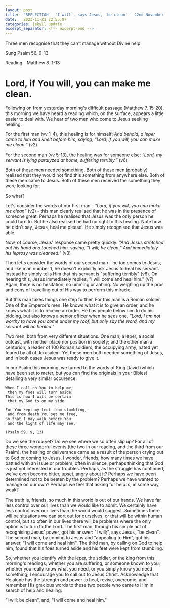 ```yaml
---
layout: post
title:  "REFLECTION - 'I will', says Jesus, 'be clean' - 22nd November 2023 - University of Glasgow Memorial Chapel"
date:   2023-11-21 22:55:07
categories: jekyll update
excerpt_separator: <!-- excerpt-end -->
---
```


<!-- excerpt-start -->
Three men recognise that they can't manage without Divine help.<!-- excerpt-end -->

Sung Psalm 56. 9-13

Reading - Matthew 8. 1-13

# Lord, if You will, you can make me clean.

Following on from yesterday morning's difficult passage (Matthew 7. 15-20), this morning we have heard a reading which, on the surface, appears a little easier to deal with. We hear of two men who come to Jesus seeking healing.

For the first man (vv 1-4), this healing is for himself: *And behold, a leper came to him and knelt before him, saying, “Lord, if you will, you can make me clean.”* (v2)

For the second man (vv 5-13), the healing was for someone else: *“Lord, my servant is lying paralyzed at home, suffering terribly.”* (v6)

Both of these men needed something. Both of these men (probably) realised that they would not find this something from anywhere else. Both of these men came to Jesus. Both of these men received the something they were looking for. 

So what?

Let's consider the words of our first man - *"Lord, if you will, you can make me clean"* (v2) - this man clearly realised that he was in the presence of someone great. Perhaps he realised that Jesus was the only person he could turn to. But he also realised he had no right to this healing. Note how he didn't say, 'Jesus, heal me please'. He simply recognised that Jesus was able.

Now, of course, Jesus' response came pretty quickly: *"And Jesus stretched out his hand and touched him, saying, “I will; be clean.” And immediately his leprosy was cleansed."* (v3)

Then let's consider the words of our second man - he too comes to Jesus, and like man number 1, he doesn't explicitly ask Jesus to heal his servant. Instead he simply tells Him that his servant is "suffering terribly" (v6). On hearing this, Jesus immediately replies, "I will come and heal him." (v7) Again, there is no hesitation, no umming or aahing. No weighing up the pros and cons of travelling out of His way to perform this miracle.

But this man takes things one step further. For this man is a Roman soldier. One of the Emperor's men. He knows what it is to give an order, and he knows what it is to receive an order. He has people below him to do his bidding, but also knows a senior officer when he sees one. *"Lord, I am not worthy to have you come under my roof, but only say the word, and my servant will be healed."*

Two men, both from very different situations. One man, a leper, a social outcast, with neither place nor position in society; and the other man a centurion, a leader of 100 Roman soldiers, the occupying army, hated yet feared by all of Jerusalem. Yet these men both needed something of Jesus, and in both cases Jesus was ready to give it.

In our Psalm this morning, we turned to the words of King David (which have been set to meter, but you can find the originals in your Bibles) detailing a very similar occurence:

	When I call on You to help me,
	 then my foes will turn aside;
	This is how I will be certain
	 that my God is on my side 

	For You kept my feet from stumbling,
	 and from death You set me free,
	So that I may walk before You
	 and the light of life may see.

	(Psalm 59. 9, 13)

Do we see the rub yet? Do we see where we so often slip up? For all of these three wonderful events (the two in our reading, and the third from our Psalm), the healing or deliverance came as a result of the person crying out to God or coming to Jesus. I wonder, friends, how many times we have battled with an issue or problem, often in silence, perhaps thinking that God is just not interested in our troubles. Perhaps, as the struggle has continued, we've even become bitter, upset, angry about it? Perhaps we have been determined not to be beaten by the problem? Perhaps we have wanted to manage on our own? Perhaps we feel that asking for help is, in some way, weak?

The truth is, friends, so much in this world is out of our hands. We have far less control over our lives than we would like to admit. We certainly have less control over our lives than the world would suggest. Sometimes there will be situations we can sort out for ourselves, or that will be within human control, but so often in our lives there will be problems where the only option is to turn to the Lord. The first man, through his simple act of recognising Jesus' power, got his answer: "I will;", says Jesus, "be clean". The second man, by coming to Jesus and "appealing to Him", got his answer, "I will come and heal him". The third man, by calling on God to help him, found that his foes turned aside and his feet were kept from stumbling.

So, whether you identify with the leper, the soldier, or the king from this morning's readings; whether you are suffering, or someone known to you; whether you really know what you need, or you simply know you need something; I encourage you to call out to Jesus Christ. Acknowledge that He alone has the strength and power to heal, revive, overcome, and remember His gracious words to these two people who came to Him in search of help and healing:

"I will; be clean", and, "I will come and heal him." 
